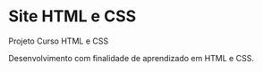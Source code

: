 # Site HTML e CSS
Projeto Curso HTML e CSS

Desenvolvimento com finalidade de aprendizado em HTML e CSS.

